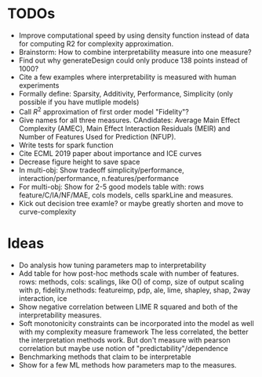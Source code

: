 # TODOs

- Improve computational speed by using density function instead of data for computing R2 for complexity approximation.
- Brainstorm: How to combine interpretability measure into one measure?
- Find out why  generateDesign could only produce 138 points instead of 1000?
- Cite a few examples where interpretability is measured with human experiments
- Formally define: Sparsity, Additivity, Performance, Simplicity (only possible if you have mutliple models)
- Call $R^2$ approximation of first order model "Fidelity"?
- Give names for all three measures. CAndidates: Average Main Effect Complexity (AMEC), Main Effect Interaction Residuals (MEIR) and Number of Features Used for Prediction (NFUP).
- Write tests for spark function
- Cite ECML 2019 paper about importance and ICE curves
- Decrease figure height to save space
- In multi-obj: Show tradeoff simplicity/performance, interaction/performance, n.features/performance
- For multi-obj: Show for 2-5 good models table with: rows feature/C/IA/NF/MAE, cols models, cells sparkLine and measures.
- Kick out decision tree examle? or maybe greatly shorten and move to curve-complexity

# Ideas

- Do analysis how tuning parameters map to interpretability
- Add table for how post-hoc methods scale with number of features. rows: methods, cols: scalings, like O() of comp, size of output scaling with p, fidelity.methods: featureimp, pdp, ale, lime, shapley, shap, 2way interaction, ice
- Show negative correlation between LIME R squared and both of the interpretability measures.
- Soft monotonicity constraints can be incorporated into the model as well with my complexity measure framework
The less correlated, the better the interpretation methods work.
But don't measure with pearson correlation but maybe use notion of "predictability"/dependence
- Benchmarking methods that claim to be interpretable
- Show for a few ML methods how parameters map to the measures.
